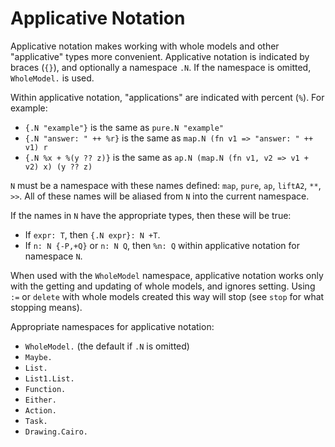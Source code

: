 # Applicative Notation

Applicative notation makes working with whole models and other "applicative" types more convenient.
Applicative notation is indicated by braces (`{}`), and optionally a namespace `.N`.
If the namespace is omitted, `WholeModel.` is used.

Within applicative notation, "applications" are indicated with percent (`%`).
For example:

* `{.N "example"}` is the same as `pure.N "example"`  
* `{.N "answer: " ++ %r}` is the same as `map.N (fn v1 => "answer: " ++ v1) r`  
* `{.N %x + %(y ?? z)}` is the same as `ap.N (map.N (fn v1, v2 => v1 + v2) x) (y ?? z)`

`N` must be a namespace with these names defined: `map`, `pure`, `ap`, `liftA2`, `**`, `>>`.
All of these names will be aliased from `N` into the current namespace.

If the names in `N` have the appropriate types, then these will be true:

* If `expr: T`, then `{.N expr}: N +T`.  
* If `n: N {-P,+Q}` or `n: N Q`, then `%n: Q` within applicative notation for namespace `N`.

When used with the `WholeModel` namespace, applicative notation works only with the getting and updating of whole models, and ignores setting.
Using `:=` or `delete` with whole models created this way will stop (see `stop` for what stopping means).

Appropriate namespaces for applicative notation:

* `WholeModel.` (the default if `.N` is omitted)
* `Maybe.`
* `List.`
* `List1.List.`
* `Function.`
* `Either.`
* `Action.`
* `Task.`
* `Drawing.Cairo.`
